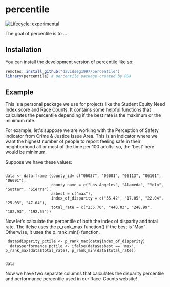 
# percentile

<!-- badges: start -->
[![Lifecycle: experimental](https://img.shields.io/badge/lifecycle-experimental-orange.svg)](https://lifecycle.r-lib.org/articles/stages.html#experimental)
<!-- badges: end -->

The goal of percentile is to ...

## Installation

You can install the development version of percentile like so:

``` r
remotes::install_github("davidseg1997/percentile")
library(percentile) # percentile package created by RDA

```

## Example

This is a personal package we use for projects like the Student Equity Need Index score and Race Counts. It contains some helpful functions that calculates the percentile depending if the best rate is the maximum or the minimum rate.

For example, let's suppose we are working with the Perception of Safety indicator from Crime & Justice Issue Area. This is an indicator where we want the highest number of people to report feeling safe in their neighborhood all or most of the time per 100 adults. so, the 'best' here would be minimum. 

Suppose we have these values: 

```{r}

data <- data.frame (county_id= c("06037", "06001", "06113", "06101", "06091"),
                    county_name = c("Los Angeles", "Alameda", "Yolo", "Sutter", "Sierra"),
                    asbest = c("max"),
                    index_of_disparity = c("35.42", "17.05", "22.04", "25.03", "47.04"),
                    total_rate = c("235.70", "440.03", "248.99", "182.93", "192.55"))

```

Now let's calculate the percentile of both the index of disparity and total rate. The ifelse uses the p_rank_max function() if the best is 'Max.' Otherwise, it uses the p_rank_min() function. 

```{r}
 data$disparity_pctile <- p_rank_max(data$index_of_disparity)
  data$performance_pctile <- ifelse(data$asbest == 'max', p_rank_max(data$total_rate), p_rank_min(data$total_rate))
  

```

```{r}
data
```

Now we have two separate columns that calculates the disparity percentile and performance percentile used in our Race-Counts website!



